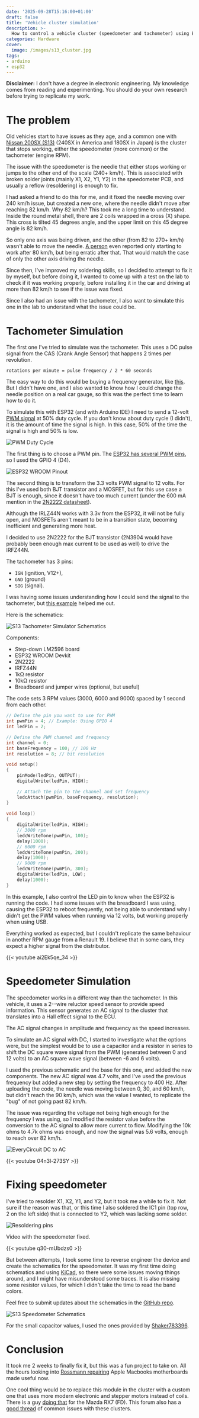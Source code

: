 ```yaml
---
date: '2025-09-28T15:16:00+01:00'
draft: false
title: 'Vehicle cluster simulation'
description: >- 
  How to control a vehicle cluster (speedometer and tachometer) using ESP32 and PWM signals, and fix it in the process. 
categories: Hardware
cover:
  image: /images/s13_cluster.jpg
tags:
- arduino
- esp32
---
```

**Disclaimer:** I don't have a degree in electronic engineering. My knowledge comes from reading and experimenting. You should do your own research before trying to replicate my work.

# The problem 
Old vehicles start to have issues as they age, and a common one with [Nissan 200SX (S13)](https://en.wikipedia.org/wiki/Nissan_Silvia#S13) (240SX in America and 180SX in Japan) is the cluster that stops working, either the speedometer (more common) or the tachometer (engine RPM).

The issue with the speedometer is the needle that either stops working or jumps to the other end of the scale (240+ km/h). This is associated with broken solder joints (mainly X1, X2, Y1, Y2) in the speedometer PCB, and usually a reflow (resoldering) is enough to fix.

I had asked a friend to do this for me, and it fixed the needle moving over 240 km/h issue, but created a new one, where the needle didn't move after reaching 82 km/h. 
Why 82 km/h? This took me a long time to understand. Inside the round metal shell, there are 2 coils wrapped in a cross (X) shape. This cross is tilted 45 degrees angle, and the upper limit on this 45 degree angle is 82 km/h. 

So only one axis was being driven, and the other (from 82 to 270+ km/h) wasn't able to move the needle. [A person](https://forums.nicoclub.com/how-to-fix-your-analog-speedometer-t623220.html#p6852934) even reported only starting to work after 80 km/h, but being erratic after that. That would match the case of only the other axis driving the needle.

Since then, I've improved my soldering skills, so I decided to attempt to fix it by myself, but before doing it, I wanted to come up with a test on the lab to check if it was working properly, before installing it in the car and driving at more than 82 km/h to see if the issue was fixed. 

Since I also had an issue with the tachometer, I also want to simulate this one in the lab to understand what the issue could be.

# Tachometer Simulation 

The first one I've tried to simulate was the tachometer. This uses a DC pulse signal from the CAS (Crank Angle Sensor) that happens 2 times per revolution.

```
rotations per minute = pulse frequency / 2 * 60 seconds
```

The easy way to do this would be buying a frequency generator, like [this](https://pt.aliexpress.com/item/1005007608787766.html). But I didn't have one, and I also wanted to know how I could change the needle position on a real car gauge, so this was the perfect time to learn how to do it.

To simulate this with ESP32 (and with Arduino IDE) I need to send a 12-volt [PWM signal](https://docs.arduino.cc/learn/microcontrollers/analog-output/) at 50% duty cycle. If you don't know about duty cycle (I didn't), it is the amount of time the signal is high. In this case, 50% of the time the signal is high and 50% is low. 

![PWM Duty Cycle](/images/pwm.png#center)

The first thing is to choose a PWM pin. The [ESP32 has several PWM pins](https://lastminuteengineers.com/esp32-pinout-reference/), so I used the GPIO 4 (D4).

![ESP32 WROOM Pinout](/images/ESP32-Pinout.webp)

The second thing is to transform the 3.3 volts PWM signal to 12 volts. For this I've used both BJT transistor and a MOSFET, but for this use case a BJT is enough, since it doesn't have too much current (under the 600 mA mention in the [2N2222 datasheet](https://www.alldatasheet.com/datasheet-pdf/view/2138203/SEMTECH/2N2222.html)). 

Although the IRLZ44N works with 3.3v from the ESP32, it will not be fully open, and MOSFETs aren't meant to be in a transition state, becoming inefficient and generating more heat. 

I decided to use 2N2222 for the BJT transistor (2N3904 would have probably been enough max current to be used as well) to drive the IRFZ44N.

The tachometer has 3 pins: 
- `IGN` (ignition, V12+), 
- `GND` (ground) 
- `SIG` (signal). 

I was having some issues understanding how I could send the signal to the tachometer, but [this example](https://forum.arduino.cc/t/using-esp32-to-control-a-fan-with-pwm-replacing-current-mosfet/1306220/22) helped me out.

Here is the schematics: 

![S13 Tachometer Simulator Schematics](/images/s13_tach_sim_schematics.png)

Components:
- Step-down LM2596 board
- ESP32 WROOM Devkit
- 2N2222 
- IRFZ44N
- 1kΩ resistor 
- 10kΩ resistor
- Breadboard and jumper wires (optional, but useful)

The code sets 3 RPM values (3000, 6000 and 9000) spaced by 1 second from each other.

```c
// Define the pin you want to use for PWM
int pwmPin = 4; // Example: Using GPIO 4
int ledPin = 2;

// Define the PWM channel and frequency
int channel = 0;
int baseFrequency = 100; // 100 Hz
int resolution = 8; // bit resolution

void setup() 
{
    pinMode(ledPin, OUTPUT);
    digitalWrite(ledPin, HIGH);

    // Attach the pin to the channel and set frequency
    ledcAttach(pwmPin, baseFrequency, resolution);
}
 
void loop()
{
    digitalWrite(ledPin, HIGH);
    // 3000 rpm
    ledcWriteTone(pwmPin, 100);
    delay(1000);
    // 6000 rpm
    ledcWriteTone(pwmPin, 200);
    delay(1000);
    // 9000 rpm
    ledcWriteTone(pwmPin, 300);
    digitalWrite(ledPin, LOW);
    delay(1000);
}
```

In this example, I also control the LED pin to know when the ESP32 is running the code. I had some issues with the breadboard I was using, causing the ESP32 to reboot frequently, not being able to understand why I didn't get the PWM values when running via 12 volts, but working properly when using USB.

Everything worked as expected, but I couldn't replicate the same behaviour in another RPM gauge from a Renault 19. I believe that in some cars, they expect a higher signal from the distributor.

{{< youtube ai2Ek5qe_34 >}}

# Speedometer Simulation 

The speedometer works in a different way than the tachometer. In this vehicle, it uses a 2--wire reluctor speed sensor to provide speed information. This sensor generates an AC signal to the cluster that translates into a Hall effect signal to the ECU.

The AC signal changes in amplitude and frequency as the speed increases. 

To simulate an AC signal with DC, I started to investigate what the options were, but the simplest would be to use a capacitor and a resistor in series to shift the DC square wave signal from the PWM (generated between 0 and 12 volts) to an AC square wave signal (between -6 and 6 volts).

I used the previous schematic and the base for this one, and added the new components. The new AC signal was 4.7 volts, and I've used the previous frequency but added a new step by setting the frequency to 400 Hz. After uploading the code, the needle was moving between 0, 30, and 60 km/h, but didn't reach the 90 km/h, which was the value I wanted, to replicate the "bug" of not going past 82 km/h. 

The issue was regarding the voltage not being high enough for the frequency I was using, so I modified the resistor value before the conversion to the AC signal to allow more current to flow. Modifying the 10k ohms to 4.7k ohms was enough, and now the signal was 5.6 volts, enough to reach over 82 km/h.

![EveryCircuit DC to AC](/images/everycircuit_dc_to_ac.png#center)

{{< youtube 04n3l-273SY >}}

# Fixing speedometer 

I've tried to resolder X1, X2, Y1, and Y2, but it took me a while to fix it. Not sure if the reason was that, or this time I also soldered the IC1 pin (top row, 2 on the left side) that is connected to Y2, which was lacking some solder.

![Resoldering pins](/images/s13_speedometer_fix.jpg#center)

Video with the speedometer fixed.

{{< youtube q30-mUbdzs0 >}}

But between attempts, I took some time to reverse engineer the device and create the schematics for the speedometer. It was my first time doing schematics and using [KiCad](https://www.kicad.org/), so there were some issues moving things around, and I might have misunderstood some traces. It is also missing some resistor values, for which I didn't take the time to read the band colors.

Feel free to submit updates about the schematics in the [GitHub repo](https://github.com/speeddragon/schematics/tree/main/s13_speedometer).

![S13 Speedometer Schematics](/images/s13_speedometer_schematics.jpg#center)

For the small capacitor values, I used the ones provided by [Shaker783396](https://forums.nicoclub.com/how-to-fix-your-analog-speedometer-t623220.html#p6852934).

# Conclusion

It took me 2 weeks to finally fix it, but this was a fun project to take on. All the hours looking into [Rossmann repairing](https://www.youtube.com/watch?v=MyKp7fiXkws&list=PLkVbIsAWN2lsHdY7ldAAgtJug50pRNQv0) Apple Macbooks motherboards made useful now. 

One cool thing would be to replace this module in the cluster with a custom one that uses more modern electronic and stepper motors instead of coils. There is a guy [doing that](https://www.rx7club.com/group-buy-product-dev-fd-rx-7-269/digital-stepper-tachometer-replacement-1160251/) for the Mazda RX7 (FD). This forum also has a [good thread](https://www.rx7club.com/3rd-generation-specific-1993-2002-16/troubleshooting-fd-speedometer-odometer-tachometer-circuit-board-1118446/) of common issues with these clusters. 

